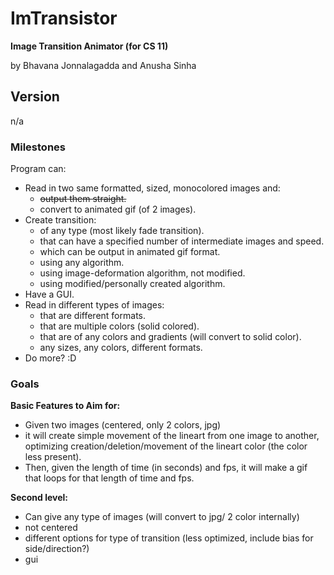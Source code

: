 ImTransistor
============

**Image Transition Animator (for CS 11)**

by Bhavana Jonnalagadda and Anusha Sinha

## Version

n/a


### Milestones

Program can:
- Read in two same formatted, sized, monocolored images and:
  * ~~output them straight.~~
  * convert to animated gif (of 2 images).
- Create transition:
  * of any type (most likely fade transition).
  * that can have a specified number of intermediate images and speed.
  * which can be output in animated gif format.
  * using any algorithm.
  * using image-deformation algorithm, not modified.
  * using modified/personally created algorithm.
- Have a GUI.
- Read in different types of images:
  * that are different formats.
  * that are multiple colors (solid colored).
  * that are of any colors and gradients (will convert to solid color).
  * any sizes, any colors, different formats.
- Do more? :D



### Goals

**Basic Features to Aim for:**
- Given two images (centered, only 2 colors, jpg)
- it will create simple movement of the lineart from one image to another, optimizing creation/deletion/movement of the lineart color (the color less present).
- Then, given the length of time (in seconds) and fps, it will make a gif that loops for that length of time and fps.

**Second level:**
- Can give any type of images (will convert to jpg/ 2 color internally)
- not centered
- different options for type of transition (less optimized, include bias for side/direction?)
- gui
